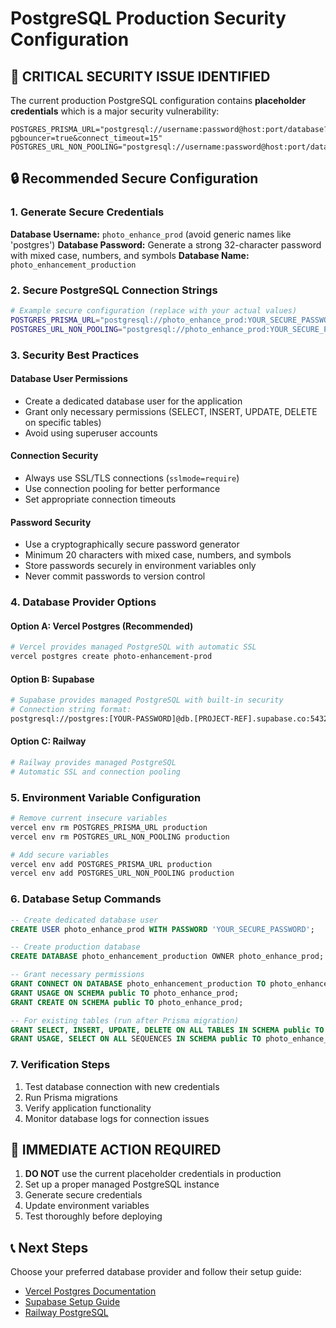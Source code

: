 # PostgreSQL Production Security Configuration

## 🚨 CRITICAL SECURITY ISSUE IDENTIFIED

The current production PostgreSQL configuration contains **placeholder credentials** which is a major security vulnerability:

```
POSTGRES_PRISMA_URL="postgresql://username:password@host:port/database?pgbouncer=true&connect_timeout=15"
POSTGRES_URL_NON_POOLING="postgresql://username:password@host:port/database"
```

## 🔒 Recommended Secure Configuration

### 1. Generate Secure Credentials

**Database Username:** `photo_enhance_prod` (avoid generic names like 'postgres')
**Database Password:** Generate a strong 32-character password with mixed case, numbers, and symbols
**Database Name:** `photo_enhancement_production`

### 2. Secure PostgreSQL Connection Strings

```bash
# Example secure configuration (replace with your actual values)
POSTGRES_PRISMA_URL="postgresql://photo_enhance_prod:YOUR_SECURE_PASSWORD@your-postgres-host:5432/photo_enhancement_production?pgbouncer=true&connect_timeout=15&sslmode=require"
POSTGRES_URL_NON_POOLING="postgresql://photo_enhance_prod:YOUR_SECURE_PASSWORD@your-postgres-host:5432/photo_enhancement_production?sslmode=require"
```

### 3. Security Best Practices

#### Database User Permissions
- Create a dedicated database user for the application
- Grant only necessary permissions (SELECT, INSERT, UPDATE, DELETE on specific tables)
- Avoid using superuser accounts

#### Connection Security
- Always use SSL/TLS connections (`sslmode=require`)
- Use connection pooling for better performance
- Set appropriate connection timeouts

#### Password Security
- Use a cryptographically secure password generator
- Minimum 20 characters with mixed case, numbers, and symbols
- Store passwords securely in environment variables only
- Never commit passwords to version control

### 4. Database Provider Options

#### Option A: Vercel Postgres (Recommended)
```bash
# Vercel provides managed PostgreSQL with automatic SSL
vercel postgres create photo-enhancement-prod
```

#### Option B: Supabase
```bash
# Supabase provides managed PostgreSQL with built-in security
# Connection string format:
postgresql://postgres:[YOUR-PASSWORD]@db.[PROJECT-REF].supabase.co:5432/postgres?sslmode=require
```

#### Option C: Railway
```bash
# Railway provides managed PostgreSQL
# Automatic SSL and connection pooling
```

### 5. Environment Variable Configuration

```bash
# Remove current insecure variables
vercel env rm POSTGRES_PRISMA_URL production
vercel env rm POSTGRES_URL_NON_POOLING production

# Add secure variables
vercel env add POSTGRES_PRISMA_URL production
vercel env add POSTGRES_URL_NON_POOLING production
```

### 6. Database Setup Commands

```sql
-- Create dedicated database user
CREATE USER photo_enhance_prod WITH PASSWORD 'YOUR_SECURE_PASSWORD';

-- Create production database
CREATE DATABASE photo_enhancement_production OWNER photo_enhance_prod;

-- Grant necessary permissions
GRANT CONNECT ON DATABASE photo_enhancement_production TO photo_enhance_prod;
GRANT USAGE ON SCHEMA public TO photo_enhance_prod;
GRANT CREATE ON SCHEMA public TO photo_enhance_prod;

-- For existing tables (run after Prisma migration)
GRANT SELECT, INSERT, UPDATE, DELETE ON ALL TABLES IN SCHEMA public TO photo_enhance_prod;
GRANT USAGE, SELECT ON ALL SEQUENCES IN SCHEMA public TO photo_enhance_prod;
```

### 7. Verification Steps

1. Test database connection with new credentials
2. Run Prisma migrations
3. Verify application functionality
4. Monitor database logs for connection issues

## 🚨 IMMEDIATE ACTION REQUIRED

1. **DO NOT** use the current placeholder credentials in production
2. Set up a proper managed PostgreSQL instance
3. Generate secure credentials
4. Update environment variables
5. Test thoroughly before deploying

## 📞 Next Steps

Choose your preferred database provider and follow their setup guide:
- [Vercel Postgres Documentation](https://vercel.com/docs/storage/vercel-postgres)
- [Supabase Setup Guide](https://supabase.com/docs/guides/database)
- [Railway PostgreSQL](https://docs.railway.app/databases/postgresql)